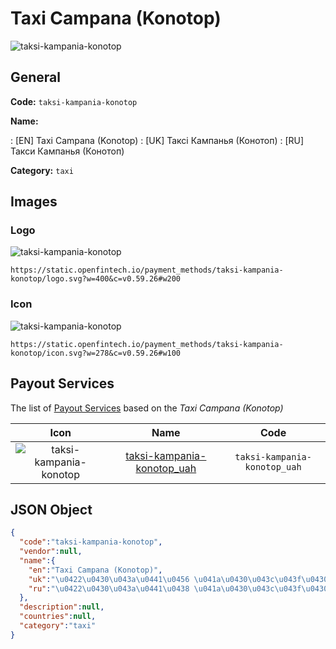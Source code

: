 
# Taxi Campana (Konotop) 
![taksi-kampania-konotop](https://static.openfintech.io/payment_methods/taksi-kampania-konotop/logo.svg?w=400&c=v0.59.26#w200)  

## General 
**Code:** `taksi-kampania-konotop` 
 
**Name:** 
 
:	[EN] Taxi Campana (Konotop) 
:	[UK] Таксі Кампанья (Конотоп) 
:	[RU] Такси Кампанья (Конотоп) 
 
**Category:** `taxi` 
 

## Images 

### Logo 
![taksi-kampania-konotop](https://static.openfintech.io/payment_methods/taksi-kampania-konotop/logo.svg?w=400&c=v0.59.26#w200)  

```
https://static.openfintech.io/payment_methods/taksi-kampania-konotop/logo.svg?w=400&c=v0.59.26#w200
```  

### Icon 
![taksi-kampania-konotop](https://static.openfintech.io/payment_methods/taksi-kampania-konotop/icon.svg?w=278&c=v0.59.26#w100)  

```
https://static.openfintech.io/payment_methods/taksi-kampania-konotop/icon.svg?w=278&c=v0.59.26#w100
```  

## Payout Services 
 
The list of [Payout Services](/payout-services/) based on the _Taxi Campana (Konotop)_ 

|Icon|Name|Code| 
|:---:|:---:|:---:| 
|![taksi-kampania-konotop](https://static.openfintech.io/payout_methods/taksi-kampania-konotop/icon.png?w=278&c=v0.59.26#w40) |[taksi-kampania-konotop_uah](/payout-services/taksi-kampania-konotop_uah/)|`taksi-kampania-konotop_uah`| 
 

## JSON Object 

```json
{
  "code":"taksi-kampania-konotop",
  "vendor":null,
  "name":{
    "en":"Taxi Campana (Konotop)",
    "uk":"\u0422\u0430\u043a\u0441\u0456 \u041a\u0430\u043c\u043f\u0430\u043d\u044c\u044f (\u041a\u043e\u043d\u043e\u0442\u043e\u043f)",
    "ru":"\u0422\u0430\u043a\u0441\u0438 \u041a\u0430\u043c\u043f\u0430\u043d\u044c\u044f (\u041a\u043e\u043d\u043e\u0442\u043e\u043f)"
  },
  "description":null,
  "countries":null,
  "category":"taxi"
}
```  
